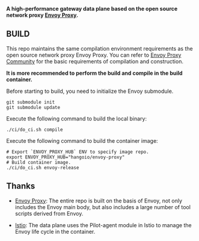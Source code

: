 **A high-performance gateway data plane based on the open source network proxy [Envoy Proxy](https://github.com/envoyproxy/envoy).**

## BUILD

This repo maintains the same compilation environment requirements as the open source network proxy Envoy Proxy. You can refer to [Envoy Proxy Community](https://www.envoyproxy.io/docs/envoy/latest/start/building) for the basic requirements of compilation and construction.

**It is more recommended to perform the build and compile in the build container.**

Before starting to build, you need to initialize the Envoy submodule.

```shell
git submodule init
git submodule update
```

Execute the following command to build the local binary:

```shell
./ci/do_ci.sh compile
```

Execute the following command to build the container image:

```shell
# Export `ENVOY_PROXY_HUB` ENV to specify image repo.
export ENVOY_PROXY_HUB="hangoio/envoy-proxy"
# Build container image.
./ci/do_ci.sh envoy-release
```

## Thanks

- [Envoy Proxy](https://github.com/envoyproxy/envoy): The entire repo is built on the basis of Envoy, not only includes the Envoy main body, but also includes a large number of tool scripts derived from Envoy.

- [Istio](https://github.com/istio/istio): The data plane uses the Pilot-agent module in Istio to manage the Envoy life cycle in the container.

